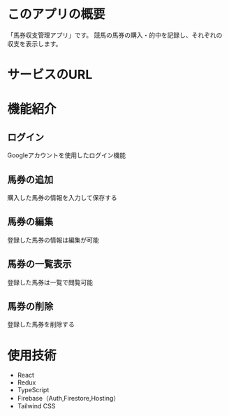 # このアプリの概要
「馬券収支管理アプリ」です。
競馬の馬券の購入・的中を記録し、それぞれの収支を表示します。
# サービスのURL

# 機能紹介
## ログイン
Googleアカウントを使用したログイン機能
## 馬券の追加
購入した馬券の情報を入力して保存する
## 馬券の編集
登録した馬券の情報は編集が可能
## 馬券の一覧表示
登録した馬券は一覧で閲覧可能
## 馬券の削除
登録した馬券を削除する
# 使用技術
- React
- Redux
- TypeScript
- Firebase（Auth,Firestore,Hosting）
- Tailwind CSS
